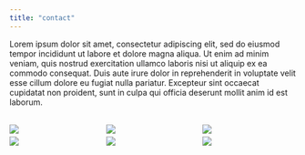 ```yaml
---
title: "contact"
---
```


Lorem ipsum dolor sit amet, consectetur adipiscing elit, sed do eiusmod tempor incididunt ut labore et dolore magna aliqua. Ut enim ad minim veniam, quis nostrud exercitation ullamco laboris nisi ut aliquip ex ea commodo consequat. Duis aute irure dolor in reprehenderit in voluptate velit esse cillum dolore eu fugiat nulla pariatur. Excepteur sint occaecat cupidatat non proident, sunt in culpa qui officia deserunt mollit anim id est laborum.

<br>

<div style="display: grid; grid-template-columns: repeat(3, 1fr); gap: 5px;">
    <img src="https://picsum.photos/200/100">
    <img src="https://picsum.photos/150/150">
    <img src="https://picsum.photos/100/200">
    <img src="https://picsum.photos/200/150">
    <img src="https://picsum.photos/150/100">
    <img src="https://picsum.photos/100/150">
</div>
